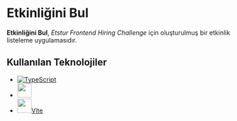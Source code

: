 <!-- @format -->

# Etkinliğini Bul

**Etkinliğini Bul**, _Etstur Frontend Hiring Challenge_ için oluşturulmuş bir etkinlik listeleme uygulamasıdır.

## Kullanılan Teknolojiler

- [![TypeScript](https://img.shields.io/badge/TypeScript-007ACC?style=for-the-badge&logo=typescript&logoColor=white)](https://typescriptlang.org)
- <a href="https://reactjs.org/"><img height="32" src="https://img.shields.io/badge/React-20232A?style=for-the-badge&logo=react&logoColor=61DAFB" /></a>
- <a href="https://vitejs.dev/"><img height="32" src="https://vitejs.dev/logo.svg" />Vite</a>
